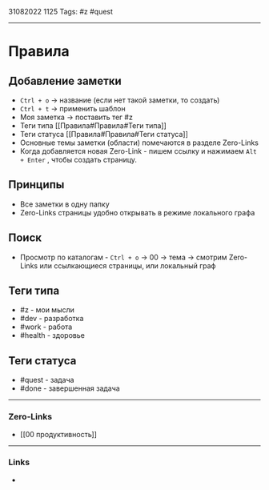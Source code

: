31082022 1125
Tags: #z #quest

---
# Правила
## Добавление заметки
- `Ctrl + o` -> название (если нет такой заметки, то создать)
- `Ctrl + t` -> применить шаблон
- Моя заметка -> поставить тег #z 
- Теги типа [[Правила#Правила#Теги типа]]
- Теги статуса [[Правила#Правила#Теги статуса]]
- Основные темы заметки (области) помечаются в разделе Zero-Links
- Когда добавляется новая Zero-Link - пишем ссылку и нажимаем `Alt + Enter` , чтобы создать страницу.

## Принципы
- Все заметки в одну папку
- Zero-Links страницы удобно открывать в режиме локального графа

## Поиск
- Просмотр по каталогам - `Ctrl + o` -> 00 -> тема -> смотрим Zero-Links или ссылкающиеся страницы, или локальный граф

## Теги типа
- #z - мои мысли
- #dev - разработка
- #work - работа
- #health - здоровье
## Теги статуса
- #quest - задача
- #done - завершенная задача

---
### Zero-Links
- [[00 продуктивность]]

---
### Links
- 